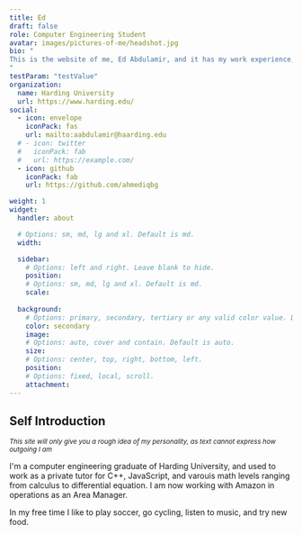 ```yaml
---
title: Ed
draft: false
role: Computer Engineering Student
avatar: images/pictures-of-me/headshot.jpg
bio: "
This is the website of me, Ed Abdulamir, and it has my work experience, personal projects, and general info about me.
"
testParam: "testValue"
organization:
  name: Harding University
  url: https://www.harding.edu/
social:
  - icon: envelope
    iconPack: fas
    url: mailto:aabdulamir@haarding.edu
  # - icon: twitter
  #   iconPack: fab
  #   url: https://example.com/
  - icon: github
    iconPack: fab
    url: https://github.com/ahmediqbg

weight: 1
widget:
  handler: about

  # Options: sm, md, lg and xl. Default is md.
  width:

  sidebar:
    # Options: left and right. Leave blank to hide.
    position:
    # Options: sm, md, lg and xl. Default is md.
    scale:
  
  background:
    # Options: primary, secondary, tertiary or any valid color value. Default is primary.
    color: secondary
    image:
    # Options: auto, cover and contain. Default is auto.
    size:
    # Options: center, top, right, bottom, left.
    position:
    # Options: fixed, local, scroll.
    attachment: 
---
```


## Self Introduction

<i><small>This site will only give you a rough idea of my personality, as text cannot express how outgoing I am</small></i>

I'm a computer engineering graduate of Harding University, and used to work as a private tutor for C++, JavaScript, and varouis math levels ranging from calculus to differential equation. I am now working with Amazon in operations as an Area Manager. 

In my free time I like to play soccer, go cycling, listen to music, and try new food.

